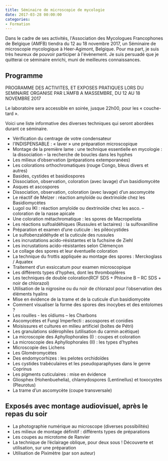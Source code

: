 ```yaml
---
title: Séminaire de microscopie de mycologie
date: 2017-03-28 00:00:00
categories:
- Formation
---
```


Dans le cadre de ses activités, l'Association des Mycologues Francophones de Belgique (AMFB) tiendra du 12 au 18 novembre 2017, un Séminaire de microscopie mycologique à Heer-Agimont, Belgique. Pour ma part, je suis très heureux de pouvoir participer à l'évènement. Je suis persuadé que je quitterai ce séminaire enrichi, muni de meilleures connaissances.

<!--more-->
## Programme

PROGRAMME DES ACTIVITES, ET EXPOSES PRATIQUES LORS DU SEMINAIRE ORGANISE PAR L’AMFB A MASSEMBRE, DU 12 AU 18 NOVEMBRE 2017

Le laboratoire sera accessible en soirée, jusque 22h00, pour les « couche-tard ».

Voici une liste informative des diverses techniques qui seront abordées durant ce séminaire.

* Vérification du centrage de votre condensateur
* l’INDISPENSABLE : « laver » une préparation microscopique
* Montage de la première lame : une technique essentielle en mycologie : la dissociation – la recherche de boucles dans les hyphes
* Les milieux d’observation (préparations extemporanées)
* Les colorations orthochromatiques (rouge Congo, bleus divers et autres)
* Basides, cystides et basidiospores
* Dissociation, observation, coloration (avec lavage) d’un basidiomycète
* Asques et ascospores
* Dissociation, observation, coloration (avec lavage) d’un ascomycète
* Le réactif de Melzer : réaction amyloïde ou dextrinoïde chez les Basidiomycètes
* Lugol ou IKI : réaction amyloïde ou dextrinoïde chez les asco. – coloration de la nasse apicale
* Une coloration métachromatique : les spores de Macropeliota
* Les réactions sulfoaldéhiques (Russules et lactaires) : la sulfovanilline
* Préparation et examen d’une cuticule : les piléocystides
* Le sulfobenzaldéhyde et la cuticule des russules
* Les incrustations acido-résistantes et la fuchsine de Ziehl
* Les incrustations acido-résistantes selon Clémençon
* Le collage des spores et leur éventuelle coloration
* La technique du frottis appliquée au montage des spores : Merckoglass / Aquatex
* Traitement d’un exsiccatum pour examen microscopique
* Les différents types d’hyphes, dont les thromboplères
* Les techniques de double coloration(RCF SDS + Phloxine B – RC SDS + noir de chlorazol)
* Utilisation de la nigrosine ou du noir de chlorazol pour l’observation des éléments hyalins
* Mise en évidence de la trame et de la cuticule d’un basidiomycète
* Comment visualiser la forme des spores des inocybes et des entolomes ?
* Les rouilles - les oïdiums – les Charbons
* Ascomycètes et Fungi Imperfecti : ascospores et conidies
* Moisissures et cultures en milieu artificiel (boîtes de Pétri)
* Les granulations sidérophiles (utilisation du carmin acétique)
* La microscopie des Aphyllophorales (I) : coupes et coloration
* La microscopie des Aphyllophorales (II) : les types d’hyphes
* Microscopie des Lichens
* Les Gloméromycètes
* Des endomycorhizes : les pelotes orchidoïdes
* Les cystides trabéculaires et les pseudoparaphyses dans le genre Coprinus
* Les pigments cuticulaires : mise en évidence
* Gliosphex (Hohenbuehelia), chlamydospores (Lentinellus) et toxocystes (Pleurotus)
* La trame d’un ascomycète (coupe transversale)

## Exposés avec montage audiovisuel, après le repas du soir

* La photographie numérique au microscope (diverses possibilités)
* Les milieux de montage définitif : différents types de préparations
* Les coupes au microtome de Ranvier
* La technique de l’éclairage oblique, pour deux sous ! Découverte et utilisation, sur une préparation 
* Utilisation de Piximètre (par son auteur)
